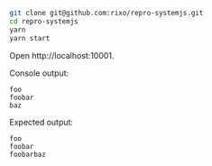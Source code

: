 
~~~bash
git clone git@github.com:rixo/repro-systemjs.git
cd repro-systemjs
yarn
yarn start
~~~

Open http://localhost:10001.

Console output:

~~~
foo
foobar
baz
~~~

Expected output:

~~~
foo
foobar
foobarbaz
~~~
